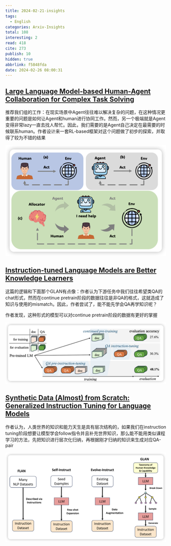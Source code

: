 ```yaml
---
title: 2024-02-21-insights
tags:
  - English
categories: Arxiv-Insights
total: 108
interesting: 2
read: 418
cite: 273
publish: 10
hidden: true
abbrlink: f5848fda
date: 2024-02-26 08:00:31
---
```


## [Large Language Model-based Human-Agent Collaboration for Complex Task Solving](https://arxiv.org/pdf/2402.12914.pdf)

推荐我们组的工作：在现实场景中Agent往往难以解决复杂的问题，在这种情况更重要的问题是如何让Agent和human进行协同工作。然而，另一个极端就是Agent变得非常lazy一直去找人帮忙。因此，我们需要的是Agent自己决定在最需要的时候联系human。作者设计来一套RL-based框架对这个问题做了初步的探索，并取得了较为不错的结果

<img src="../../files/images/arxiv-insights/2024-02-19-02-23/hai.png" >



## [Instruction-tuned Language Models are Better Knowledge Learners](https://arxiv.org/pdf/2402.12847.pdf)

这篇的逻辑和下面那个GLAN有点像：作者认为下游任务中我们往往希望类QA的chat形式，然而在continue pretrain阶段的数据往往是非QA的格式，这就造成了知识与使用的mismatch。因此，作者尝试了，能不能先学会QA再学知识呢？

作者发现，这种形式的模型可以对continue pretrain阶段的数据有更好的掌握

<img src="../../files/images/arxiv-insights/2024-02-19-02-23/pre-instruction-tuning.png" >



## [Synthetic Data (Almost) from Scratch: Generalized Instruction Tuning for Language Models](https://arxiv.org/pdf/2402.13064.pdf)

作者认为，人类世界的知识和能力天生是具有层次结构的，如果我们在instruction tuning阶段想要让模型学会follow指令并且补充世界知识，那么能不能用类似课程学习的方法，先把知识进行层次化归纳，再根据刚才归纳的知识来生成对应QA-pair

<img src="../../files/images/arxiv-insights/2024-02-19-02-23/glan.png" > 
